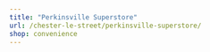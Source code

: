 ```yaml
---
title: "Perkinsville Superstore"
url: /chester-le-street/perkinsville-superstore/
shop: convenience
---
```

